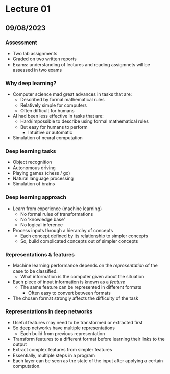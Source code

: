 # Lecture 01
## 09/08/2023

### Assessment

- Two lab assignments
- Graded on two written reports
- Exams: understanding of lectures and reading assigmnets will be assessed in two exams

### Why deep learning?
- Computer science mad great advances in tasks that are:
    - Described by formal mathematical rules
    - Relatively simple for computers
    - Often difficult for humans
- AI had been less effective in tasks that are:
    - Hard/impossible to describe using formal mathematical rules
    - But easy for humans to perform
        - Intuitive or automatic
- Simulation of neural computation

### Deep learning tasks

- Object recognition
- Autonomous driving
- Playing games (chess / go)
- Natural language processing
- Simulation of brains


### Deep learning approach

- Learn from experience (machine learning)
    - No formal rules of transformations
    - No 'knowledge base'
    - No logical inference
- Process inputs through a hierarchy of concepts
    - Each concept defined by its relationship to simpler concepts
    - So, build complicated concepts out of simpler concepts

### Representations & features

- Machine learning performance depends on the *representation* of the case to be classified.
    - What information is the computer given about the situation
- Each piece of input information is known as a *feature*
    - The same feature can be represented in different formats
        - Often easy to convert between formats
- The chosen format strongly affects the difficulty of the task

### Representations in deep networks
- Useful features may need to be transformed or extracted first
- So deep networks have multiple representations
    - Each build from previous representation
- Transform features to a different format before learning their links to the output
- Extract complex features from simpler features
- Essentially, multiple steps in a program
- Each layer can be seen as the state of the input after applying a certain computation.




